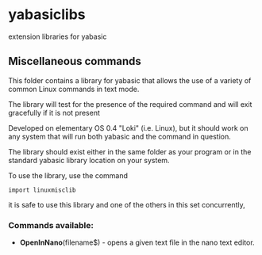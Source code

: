# yabasiclibs
extension libraries for yabasic

## Miscellaneous commands

This folder contains a library for yabasic that allows the use of a variety of common Linux commands in text mode.

The library will test for the presence of the required command and will exit gracefully if it is not present

Developed on elementary OS 0.4 "Loki" (i.e. Linux), but it should work on any system that will run both yabasic and the command in question.

The library should exist either in the same folder as your program or in the standard yabasic library location on your system.

To use the library, use the command 

    import linuxmisclib

it is safe to use this library and one of the others in this set concurrently,

### Commands available:

+ **OpenInNano**(filename$) - opens a given text file in the nano text editor.

